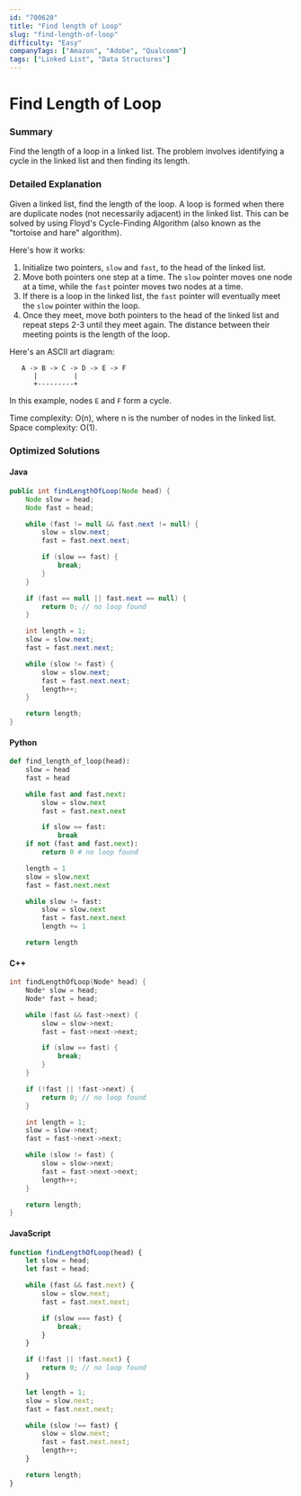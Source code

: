 ```yaml
---
id: "700620"
title: "Find length of Loop"
slug: "find-length-of-loop"
difficulty: "Easy"
companyTags: ["Amazon", "Adobe", "Qualcomm"]
tags: ["Linked List", "Data Structures"]
---
```


**Find Length of Loop**
=====================

### Summary
Find the length of a loop in a linked list. The problem involves identifying a cycle in the linked list and then finding its length.

### Detailed Explanation
Given a linked list, find the length of the loop. A loop is formed when there are duplicate nodes (not necessarily adjacent) in the linked list. This can be solved by using Floyd's Cycle-Finding Algorithm (also known as the "tortoise and hare" algorithm).

Here's how it works:

1. Initialize two pointers, `slow` and `fast`, to the head of the linked list.
2. Move both pointers one step at a time. The `slow` pointer moves one node at a time, while the `fast` pointer moves two nodes at a time.
3. If there is a loop in the linked list, the `fast` pointer will eventually meet the `slow` pointer within the loop.
4. Once they meet, move both pointers to the head of the linked list and repeat steps 2-3 until they meet again. The distance between their meeting points is the length of the loop.

Here's an ASCII art diagram:
```
   A -> B -> C -> D -> E -> F
      |         |
      +---------+
```
In this example, nodes `E` and `F` form a cycle.

Time complexity: O(n), where n is the number of nodes in the linked list.
Space complexity: O(1).

### Optimized Solutions

#### Java
```java
public int findLengthOfLoop(Node head) {
    Node slow = head;
    Node fast = head;

    while (fast != null && fast.next != null) {
        slow = slow.next;
        fast = fast.next.next;

        if (slow == fast) {
            break;
        }
    }

    if (fast == null || fast.next == null) {
        return 0; // no loop found
    }

    int length = 1;
    slow = slow.next;
    fast = fast.next.next;

    while (slow != fast) {
        slow = slow.next;
        fast = fast.next.next;
        length++;
    }

    return length;
}
```

#### Python
```python
def find_length_of_loop(head):
    slow = head
    fast = head

    while fast and fast.next:
        slow = slow.next
        fast = fast.next.next

        if slow == fast:
            break
    if not (fast and fast.next):
        return 0 # no loop found

    length = 1
    slow = slow.next
    fast = fast.next.next

    while slow != fast:
        slow = slow.next
        fast = fast.next.next
        length += 1

    return length
```

#### C++
```cpp
int findLengthOfLoop(Node* head) {
    Node* slow = head;
    Node* fast = head;

    while (fast && fast->next) {
        slow = slow->next;
        fast = fast->next->next;

        if (slow == fast) {
            break;
        }
    }

    if (!fast || !fast->next) {
        return 0; // no loop found
    }

    int length = 1;
    slow = slow->next;
    fast = fast->next->next;

    while (slow != fast) {
        slow = slow->next;
        fast = fast->next->next;
        length++;
    }

    return length;
}
```

#### JavaScript
```javascript
function findLengthOfLoop(head) {
    let slow = head;
    let fast = head;

    while (fast && fast.next) {
        slow = slow.next;
        fast = fast.next.next;

        if (slow === fast) {
            break;
        }
    }

    if (!fast || !fast.next) {
        return 0; // no loop found
    }

    let length = 1;
    slow = slow.next;
    fast = fast.next.next;

    while (slow !== fast) {
        slow = slow.next;
        fast = fast.next.next;
        length++;
    }

    return length;
}
```